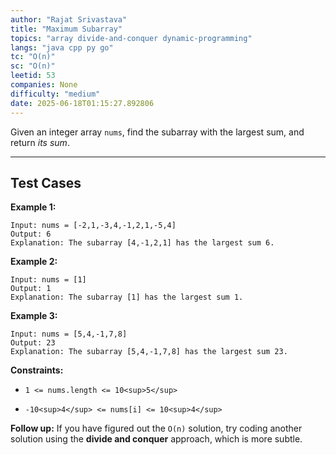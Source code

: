 ```yaml
---
author: "Rajat Srivastava"
title: "Maximum Subarray"
topics: "array divide-and-conquer dynamic-programming"
langs: "java cpp py go"
tc: "O(n)"
sc: "O(n)"
leetid: 53
companies: None
difficulty: "medium"
date: 2025-06-18T01:15:27.892806
---
```

Given an integer array `nums`, find the <span data-keyword="subarray-nonempty">subarray</span> with the largest sum, and return *its sum*.
 
---
## Test Cases
**Example 1:**
```
Input: nums = [-2,1,-3,4,-1,2,1,-5,4]
Output: 6
Explanation: The subarray [4,-1,2,1] has the largest sum 6.
```
**Example 2:**
```
Input: nums = [1]
Output: 1
Explanation: The subarray [1] has the largest sum 1.
```
**Example 3:**
```
Input: nums = [5,4,-1,7,8]
Output: 23
Explanation: The subarray [5,4,-1,7,8] has the largest sum 23.
```
 
**Constraints:**
	
* `1 <= nums.length <= 10<sup>5</sup>`
	
* `-10<sup>4</sup> <= nums[i] <= 10<sup>4</sup>`
 
**Follow up:** If you have figured out the `O(n)` solution, try coding another solution using the **divide and conquer** approach, which is more subtle.

        
